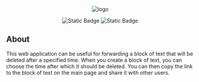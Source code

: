 <p align="center">
  <img src="https://i.ibb.co/QHdNXBN/logo.png" alt="logo" border="0">
</p>

<p align="center">
  <img alt="Static Badge" src="https://img.shields.io/badge/5.0.4-%23006400?style=flat&label=Django">
  <img alt="Static Badge" src="https://img.shields.io/badge/MIT-%2332CD32?style=flat&label=License">
</p>

## About
This web application can be useful for forwarding a block of text that will be deleted after a specified time. When you create a block of text, you can choose the time after which it should be deleted. You can then copy the link to the block of text on the main page and share it with other users.
